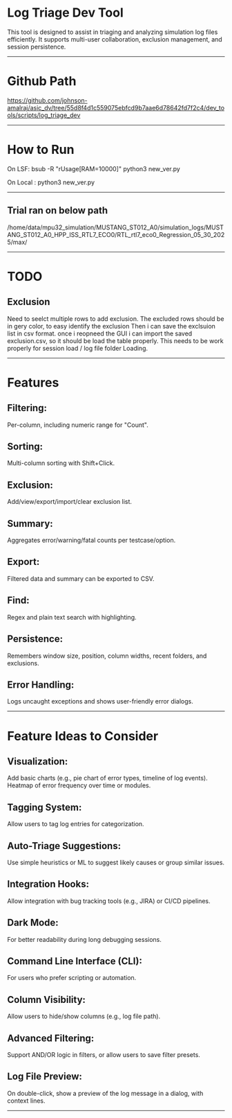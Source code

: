 # Log Triage Dev Tool

This tool is designed to assist in triaging and analyzing simulation log files efficiently. It supports multi-user collaboration, exclusion management, and session persistence.

--------------------------------------------------------------------------------------------------------------------------------------------------------

# Github Path

https://github.com/johnson-amalraj/asic_dv/tree/55d8f4d1c559075ebfcd9b7aae6d78642fd7f2c4/dev_tools/scripts/log_triage_dev

--------------------------------------------------------------------------------------------------------------------------------------------------------

#  How to Run

On LSF: bsub -R "rUsage[RAM=10000]" python3 new_ver.py

On Local : python3 new_ver.py

--------------------------------------------------------------------------------------------------------------------------------------------------------

## Trial ran on below path
/home/data/mpu32_simulation/MUSTANG_ST012_A0/simulation_logs/MUSTANG_ST012_A0_HPP_ISS_RTL7_ECO0/RTL_rtl7_eco0_Regression_05_30_2025/max/

--------------------------------------------------------------------------------------------------------------------------------------------------------

# TODO

## Exclusion
Need to seelct multiple rows to add exclusion.
The excluded rows should be in gery color, to easy identify the exclusion
Then i can save the exclsuion list in csv format.
once i reopneed the GUI i can import the saved exclusion.csv, so it should be load the table properly.
This needs to be work properly for session load / log file folder Loading.

--------------------------------------------------------------------------------------------------------------------------------------------------------

# Features

## Filtering: 
Per-column, including numeric range for "Count".

## Sorting: 
Multi-column sorting with Shift+Click.

## Exclusion: 
Add/view/export/import/clear exclusion list.

## Summary: 
Aggregates error/warning/fatal counts per testcase/option.

## Export: 
Filtered data and summary can be exported to CSV.

## Find: 
Regex and plain text search with highlighting.

## Persistence: 
Remembers window size, position, column widths, recent folders, and exclusions.

## Error Handling: 
Logs uncaught exceptions and shows user-friendly error dialogs.

--------------------------------------------------------------------------------------------------------------------------------------------------------
  
# Feature Ideas to Consider

## Visualization:
Add basic charts (e.g., pie chart of error types, timeline of log events).
Heatmap of error frequency over time or modules.

## Tagging System: 
Allow users to tag log entries for categorization.

## Auto-Triage Suggestions: 
Use simple heuristics or ML to suggest likely causes or group similar issues.

## Integration Hooks: 
Allow integration with bug tracking tools (e.g., JIRA) or CI/CD pipelines.

## Dark Mode: 
For better readability during long debugging sessions.

## Command Line Interface (CLI): 
For users who prefer scripting or automation.

## Column Visibility: 
Allow users to hide/show columns (e.g., log file path).

## Advanced Filtering: 
Support AND/OR logic in filters, or allow users to save filter presets.

## Log File Preview: 
On double-click, show a preview of the log message in a dialog, with context lines.

--------------------------------------------------------------------------------------------------------------------------------------------------------
